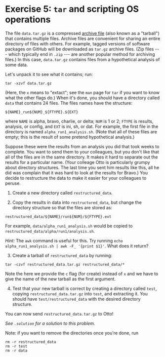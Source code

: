 # Exercise 5: `tar` and scripting OS operations

The file `data.tar.gz` is a compressed [archive file](https://en.wikipedia.org/wiki/Tar_(computing)) (also known as a "tarball") that contains multiple files. Archive files are convenient for sharing an entire directory of files with others. For example, tagged versions of software packages on GitHub will be downloaded as `tar.gz` archive files. (Zip files --- which typically end in `.zip` --- are another popular method for archiving files.) In this case, `data.tar.gz` contains files from a hypothetical analysis of some data.

Let's unpack it to see what it contains; run:
```
tar -xzvf data.tar.gz
```
(Here, the `x` means to "extact"; see the `man` page for `tar` if you want to know what the other flags do.) When it's done, you should have a directory called `data` that contains 24 files. The files names have the structure:
```
${NAME}_run${NUM}_${FTYPE}.${EXT}
```
where `NAME` is alpha, bravo, charlie, or delta; `NUM` is 1 or 2; `FTYPE` is results, analysis, or config, and `EXT` is ini, sh, or dat. For example, the first file in the directory is named `alpha_run1_analysis.sh`. (Note that all of these files are empty; this is the result of some pretend hypothetical analysis.)


Suppose these were the results from an analysis you did that took weeks to complete. You want to send them to your colleagues, but you don't like that all of the files are in the same directory. It makes it hard to separate out the results for a particular name. (Your colleage Otto is particularly grumpy about directory structures. The last time you sent him results like this, all he did was complain that it was hard to look at the results for Bravo.) You decide to restructure the data to make it easier for your colleagues to peruse.

1. Create a new directory called `restructured_data`.

2. Copy the results in data into `restructured_data`, but change the directory structure so that the files are stored as:
```
restructured_data/${NAME}/run${NUM}/${FTYPE}.ext
```
For example, `data/alpha_run1_analysis.sh` would be copied to `restructured_data/alpha/run1/analysis.sh`.

*Hint:* The `awk` command is useful for this. Try running `echo alpha_run1_analysis.sh | awk -F_ '{print $1}'`. What does it return?

3. Create a tarball of `restructured_data` by running:
```
tar -czvf restructured_data.tar.gz restructured_data/*
```
Note the here we provide the `c` flag (for create) instead of `x` and we have to give the name of the new tarball as the first argument.

4. Test that your new tarball is correct by creating a directory called `test`, copying `restructured_data.tar.gz` into `test`, and extracting it. You should have `test/restructured_data` with the desired directory structure.

You can now send `restructured_data.tar.gz` to Otto!

*See `.solution` for a solution to this problem.*

Note: if you want to remove the directories once you're done, run
```
rm -r restructured_data
rm -r test
rm -r data
```
